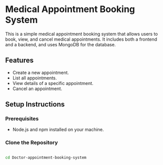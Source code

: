 # Medical Appointment Booking System

This is a simple medical appointment booking system that allows users to book, view, and cancel medical appointments. It includes both a frontend and a backend, and uses MongoDB for the database.

## Features

- Create a new appointment.
- List all appointments.
- View details of a specific appointment.
- Cancel an appointment.

## Setup Instructions

### Prerequisites

- Node.js and npm installed on your machine.

### Clone the Repository

```bash

cd Doctor-appointment-booking-system
